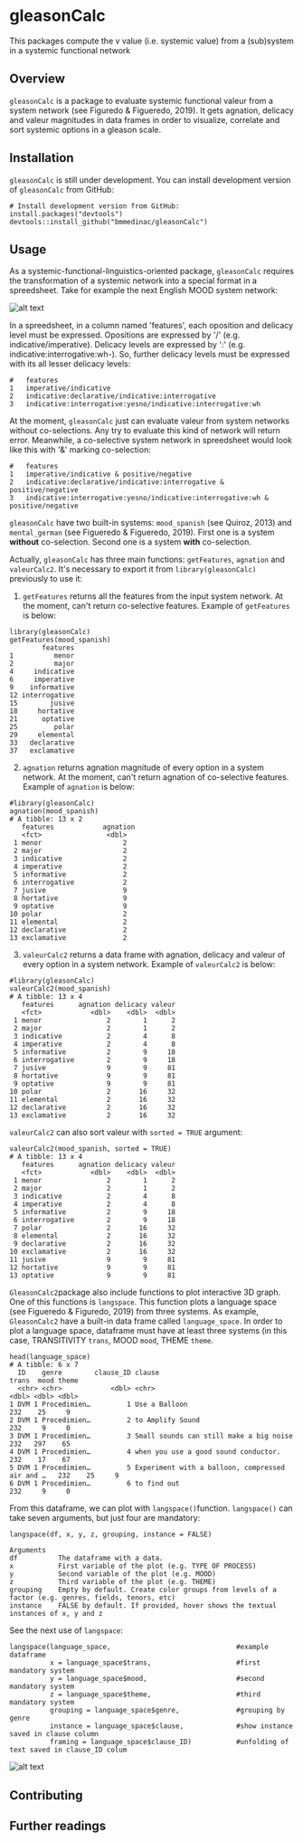 # gleasonCalc
This packages compute the v value (i.e. systemic value) from a (sub)system in a systemic functional network

## Overview

`gleasonCalc` is a package to evaluate systemic functional valeur from a system network (see Figuredo & Figueredo, 2019). It gets agnation, delicacy and valeur magnitudes in data frames in order to visualize, correlate and sort systemic options in a gleason scale. 

## Installation

`gleasonCalc` is still under development. You can install development version of `gleasonCalc` from GitHub:

```
# Install development version from GitHub:
install.packages("devtools")
devtools::install_github("bmmedinac/gleasonCalc")
```

## Usage

As a systemic-functional-linguistics-oriented package, `gleasonCalc` requires the transformation of a systemic network into a special format in a spreedsheet. Take for example the next English MOOD system network:

![alt text](http://www.jwise004.grads.digitalodu.com/blog/wp-content/uploads/2015/09/Systemnetwork19.gif)

In a spreedsheet, in a column named 'features', each oposition and delicacy level must be expressed. Opositions are expressed by '/' (e.g. indicative/imperative). Delicacy levels are expressed by ':' (e.g. indicative:interrogative:wh-). So, further delicacy levels must be expressed with its all lesser delicacy levels:

```
#   features
1   imperative/indicative
2   indicative:declarative/indicative:interrogative
3   indicative:interrogative:yesno/indicative:interrogative:wh
```

At the moment, `gleasonCalc` just can evaluate valeur from system networks without co-selections. Any try to evaluate this kind of network will return error. Meanwhile, a co-selective system network in spreedsheet would look like this with '&' marking co-selection:

```
#   features
1   imperative/indicative & positive/negative
2   indicative:declarative/indicative:interrogative & positive/negative
3   indicative:interrogative:yesno/indicative:interrogative:wh & positive/negative
```

`gleasonCalc` have two built-in systems: `mood_spanish` (see Quiroz, 2013) and `mental_german` (see Figueredo & Figueredo, 2019). First one is a system **without** co-selection. Second one is a system **with** co-selection.

Actually, `gleasonCalc` has three main functions: `getFeatures`, `agnation` and `valeurCalc2`. It's necessary to export it from `library(gleasonCalc)` previously to use it:
1. `getFeatures` returns all the features from the input system network. At the moment, can't return co-selective features. Example of `getFeatures` is below:
```
library(gleasonCalc)
getFeatures(mood_spanish)
        features
1          menor
2          major
4     indicative
6     imperative
9    informative
12 interrogative
15        jusive
18     hortative
21      optative
25         polar
29     elemental
33   declarative
37   exclamative
```
2. `agnation` returns agnation magnitude of every option in a system network. At the moment, can't return agnation of co-selective features. Example of `agnation` is below:
```
#library(gleasonCalc)
agnation(mood_spanish)
# A tibble: 13 x 2
   features            agnation
   <fct>                <dbl>
 1 menor                    2
 2 major                    2
 3 indicative               2
 4 imperative               2
 5 informative              2
 6 interrogative            2
 7 jusive                   9
 8 hortative                9
 9 optative                 9
10 polar                    2
11 elemental                2
12 declarative              2
13 exclamative              2
```
3. `valeurCalc2` returns a data frame with agnation, delicacy and valeur of every option in a system network. Example of `valeurCalc2` is below:

```
#library(gleasonCalc)
valeurCalc2(mood_spanish)
# A tibble: 13 x 4
   features      agnation delicacy valeur
   <fct>            <dbl>    <dbl>  <dbl>
 1 menor                2        1      2
 2 major                2        1      2
 3 indicative           2        4      8
 4 imperative           2        4      8
 5 informative          2        9     18
 6 interrogative        2        9     18
 7 jusive               9        9     81
 8 hortative            9        9     81
 9 optative             9        9     81
10 polar                2       16     32
11 elemental            2       16     32
12 declarative          2       16     32
13 exclamative          2       16     32
```

`valeurCalc2` can also sort valeur with `sorted = TRUE` argument:

```
valeurCalc2(mood_spanish, sorted = TRUE)
# A tibble: 13 x 4
   features      agnation delicacy valeur
   <fct>            <dbl>    <dbl>  <dbl>
 1 menor                2        1      2
 2 major                2        1      2
 3 indicative           2        4      8
 4 imperative           2        4      8
 5 informative          2        9     18
 6 interrogative        2        9     18
 7 polar                2       16     32
 8 elemental            2       16     32
 9 declarative          2       16     32
10 exclamative          2       16     32
11 jusive               9        9     81
12 hortative            9        9     81
13 optative             9        9     81
```

`GleasonCalc2`package also include functions to plot interactive 3D graph. One of this functions is `langspace`. This function plots a language space (see Figueredo & Figuredo, 2019) from three systems. As example, `GleasonCalc2` have a built-in data frame called `language_space`. In order to plot a language space, dataframe must have at least three systems (in this case, TRANSITIVITY `trans`, MOOD `mood`, THEME `theme`. 
```
head(language_space)
# A tibble: 6 x 7
  ID    genre        clause_ID clause                                          trans  mood theme
  <chr> <chr>            <dbl> <chr>                                           <dbl> <dbl> <dbl>
1 DVM 1 Procedimien…         1 Use a Balloon                                     232    25     9
2 DVM 1 Procedimien…         2 to Amplify Sound                                  232     9     0
3 DVM 1 Procedimien…         3 Small sounds can still make a big noise           232   297    65
4 DVM 1 Procedimien…         4 when you use a good sound conductor.              232    17    67
5 DVM 1 Procedimien…         5 Experiment with a balloon, compressed air and …   232    25     9
6 DVM 1 Procedimien…         6 to find out                                       232     9     0
```

From this dataframe, we can plot with `langspace()`function. `langspace()` can take seven arguments, but just four are mandatory:

```
langspace(df, x, y, z, grouping, instance = FALSE)

Arguments
df	        The dataframe with a data.
x	        First variable of the plot (e.g. TYPE OF PROCESS)
y	        Second variable of the plot (e.g. MOOD)
z	        Third variable of the plot (e.g. THEME)
grouping	Empty by default. Create color groups from levels of a factor (e.g. genres, fields, tenors, etc)
instance	FALSE by default. If provided, hover shows the textual instances of x, y and z	
```

See the next use of `langspace`:

````
langspace(language_space,                               #example dataframe
          x = language_space$trans,                     #first mandatory system
          y = language_space$mood,                      #second mandatory system
          z = language_space$theme,                     #third mandatory system
          grouping = language_space$genre,              #grouping by genre
          instance = language_space$clause,             #show instance saved in clause column
          framing = language_space$clause_ID)           #unfolding of text saved in clause_ID colum
````

![alt text](http://www.jwise004.grads.digitalodu.com/blog/wp-content/uploads/2015/09/Systemnetwork19.gif)


## Contributing


## Further readings
